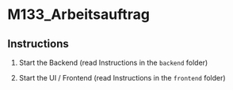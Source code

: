 # M133_Arbeitsauftrag

## Instructions
1. Start the Backend (read Instructions in the ```backend``` folder)

2. Start the UI / Frontend (read Instructions in the ```frontend``` folder)
